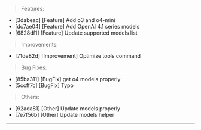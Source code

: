 > Features:
- [3dabeac] [Feature] Add o3 and o4-mini
- [dc7ae04] [Feature] Add OpenAI 4.1 series models
- [6828df1] [Feature] Update supported models list

> Improvements:
- [71de82d] [Improvement] Optimize tools command

> Bug Fixes:
- [85ba311] [BugFix] get o4 models properly
- [5ccff7c] [BugFix] Typo

> Others:
- [92ada81] [Other] Update models properly
- [7e7f56b] [Other] Update models helper


---
